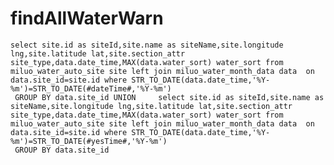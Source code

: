 findAllWaterWarn
===
    select site.id as siteId,site.name as siteName,site.longitude lng,site.latitude lat,site.section_attr site_type,data.date_time,MAX(data.water_sort) water_sort from miluo_water_auto_site site left join miluo_water_month_data data  on data.site_id=site.id where STR_TO_DATE(data.date_time,'%Y-%m')=STR_TO_DATE(#dateTime#,'%Y-%m')
     GROUP BY data.site_id UNION     select site.id as siteId,site.name as siteName,site.longitude lng,site.latitude lat,site.section_attr site_type,data.date_time,MAX(data.water_sort) water_sort from miluo_water_auto_site site left join miluo_water_month_data data  on data.site_id=site.id where STR_TO_DATE(data.date_time,'%Y-%m')=STR_TO_DATE(#yesTime#,'%Y-%m')
     GROUP BY data.site_id